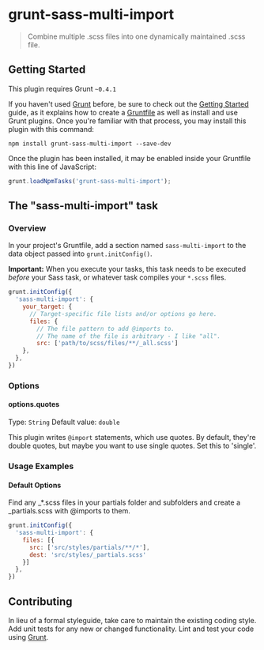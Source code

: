 # grunt-sass-multi-import

> Combine multiple .scss files into one dynamically maintained .scss file.

## Getting Started
This plugin requires Grunt `~0.4.1`

If you haven't used [Grunt](http://gruntjs.com/) before, be sure to check out the [Getting Started](http://gruntjs.com/getting-started) guide, as it explains how to create a [Gruntfile](http://gruntjs.com/sample-gruntfile) as well as install and use Grunt plugins. Once you're familiar with that process, you may install this plugin with this command:

```shell
npm install grunt-sass-multi-import --save-dev
```

Once the plugin has been installed, it may be enabled inside your Gruntfile with this line of JavaScript:

```js
grunt.loadNpmTasks('grunt-sass-multi-import');
```

## The "sass-multi-import" task

### Overview
In your project's Gruntfile, add a section named `sass-multi-import` to the data object passed into `grunt.initConfig()`.

**Important:** When you execute your tasks, this task needs to be executed *before* your Sass task, or whatever task compiles your `*.scss` files.

```js
grunt.initConfig({
  'sass-multi-import': {
    your_target: {
      // Target-specific file lists and/or options go here.
      files: {
        // The file pattern to add @imports to.
        // The name of the file is arbitrary - I like "all".
        src: ['path/to/scss/files/**/_all.scss']
    },
  },
})
```

### Options

#### options.quotes
Type: `String`
Default value: `double`

This plugin writes `@import` statements, which use quotes. By default, they're double quotes, but maybe you want to use single quotes. Set this to 'single'.

### Usage Examples

#### Default Options
Find any _*.scss files in your partials folder and subfolders and create a _partials.scss with @imports to them.

```js
grunt.initConfig({
  'sass-multi-import': {
    files: [{
      src: ['src/styles/partials/**/*'],
      dest: 'src/styles/_partials.scss'
    }]
  },
})
```

## Contributing
In lieu of a formal styleguide, take care to maintain the existing coding style. Add unit tests for any new or changed functionality. Lint and test your code using [Grunt](http://gruntjs.com/).